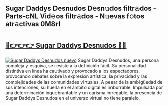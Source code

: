 ## Sugar Daddys Desnudos D𝚎sn𝚞dos filtr𝚊dos - Parts-cNL Vid𝚎os filtr𝚊dos - N𝚞evas f𝚘tos atr𝚊ctivas 0M8rl

# <h2><a href="http://mb5gkt.tromn.icu/?c=Sugar+Daddys+Desnudos">🔗👉👉👉 Sugar Daddys Desnudos 🔗🔗</a></h2>

[![Sugar Daddys Desnudos nuevo](https://i.imgur.com/pEAQMta.gif)](http://mb5gkt.tromn.icu/?c=Sugar+Daddys+Desnudos)
Sugar Daddys Desnudos, una persona compleja y esquiva, se resiste a la definición fácil. Su personalidad distintiva en línea ha cautivado y provocado a los espectadores, provocando debates sobre la expresión artística, la privacidad y las complejidades de las comunidades virtuales. A pesar de la ambigüedad de sus intenciones, su huella en el ámbito digital es imborrable. Impulsada por una determinación inquebrantable y un carisma innegable, la presencia de Sugar Daddys Desnudos en el universo virtual no tiene paralelo.
